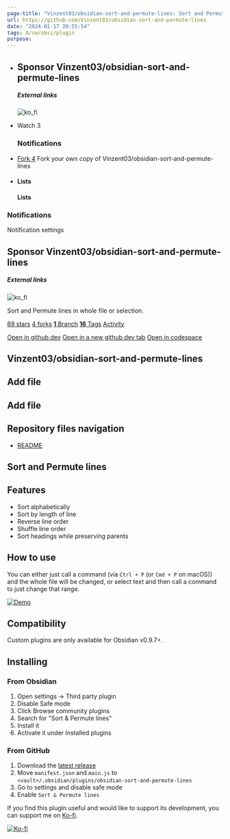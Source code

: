 ```yaml
---
page-title: "Vinzent03/obsidian-sort-and-permute-lines: Sort and Permute lines in whole file or selection."
url: https://github.com/Vinzent03/obsidian-sort-and-permute-lines
date: "2024-01-17 20:55:54"
tags: A/sw/obsi/plugin
purpose:
---
```


-   ## Sponsor Vinzent03/obsidian-sort-and-permute-lines
    
    ##### External links
    
    ![ko_fi](https://github.githubassets.com/assets/ko_fi-53a60c17e75c.svg)
    
-   Watch 3
    
    ### Notifications
    
-   [Fork 4](https://github.com/Vinzent03/obsidian-sort-and-permute-lines/fork) Fork your own copy of Vinzent03/obsidian-sort-and-permute-lines
    
-   #### Lists
    
    #### Lists
    

### Notifications

Notification settings

## Sponsor Vinzent03/obsidian-sort-and-permute-lines

##### External links

![ko_fi](https://github.githubassets.com/assets/ko_fi-53a60c17e75c.svg)

Sort and Permute lines in whole file or selection.

[69 stars](https://github.com/Vinzent03/obsidian-sort-and-permute-lines/stargazers) [4 forks](https://github.com/Vinzent03/obsidian-sort-and-permute-lines/forks) [**1** Branch](https://github.com/Vinzent03/obsidian-sort-and-permute-lines/branches) [**16** Tags](https://github.com/Vinzent03/obsidian-sort-and-permute-lines/tags) [Activity](https://github.com/Vinzent03/obsidian-sort-and-permute-lines/activity)

[Open in github.dev](https://github.dev/) [Open in a new github.dev tab](https://github.dev/) [Open in codespace](https://github.com/codespaces/new/Vinzent03/obsidian-sort-and-permute-lines?resume=1)

## Vinzent03/obsidian-sort-and-permute-lines

## Add file

## Add file

## Repository files navigation

-   [README](https://github.com/Vinzent03/obsidian-sort-and-permute-lines#)

## Sort and Permute lines

## Features

-   Sort alphabetically
-   Sort by length of line
-   Reverse line order
-   Shuffle line order
-   Sort headings while preserving parents

## How to use

You can either just call a command (via `Ctrl + P` (or `Cmd + P` on macOS)) and the whole file will be changed, or select text and then call a command to just change that range.

[![Demo](https://raw.githubusercontent.com/Vinzent03/obsidian-sort-and-permute-lines/master/assets/example.gif)](https://raw.githubusercontent.com/Vinzent03/obsidian-sort-and-permute-lines/master/assets/example.gif)

## Compatibility

Custom plugins are only available for Obsidian v0.9.7+.

## Installing

### From Obsidian

1.  Open settings -> Third party plugin
2.  Disable Safe mode
3.  Click Browse community plugins
4.  Search for "Sort & Permute lines"
5.  Install it
6.  Activate it under Installed plugins

### From GitHub

1.  Download the [latest release](https://github.com/Vinzent03/obsidian-sort-and-permute-lines/releases/latest)
2.  Move `manifest.json` and `main.js` to `<vault>/.obsidian/plugins/obsidian-sort-and-permute-lines`
3.  Go to settings and disable safe mode
4.  Enable `Sort & Permute lines`

If you find this plugin useful and would like to support its development, you can support me on [Ko-fi](https://ko-fi.com/Vinzent).

[![Ko-fi](https://camo.githubusercontent.com/ce32b4940b9ebf361cfd346ba0582815846406854cd2f701c11a85cb21eaa939/68747470733a2f2f6b6f2d66692e636f6d2f696d672f676974687562627574746f6e5f736d2e737667)](https://ko-fi.com/F1F195IQ5)